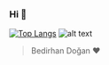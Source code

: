 ### Hi 👋
[![Top Langs](https://github-readme-stats.vercel.app/api/top-langs/?bedirhandogan=anuraghazra&layout=compact)](https://github.com/anuraghazra/github-readme-stats)
![alt text](https://i.hizliresim.com/Hi7mbL.gif)
> Bedirhan Doğan ♥️

